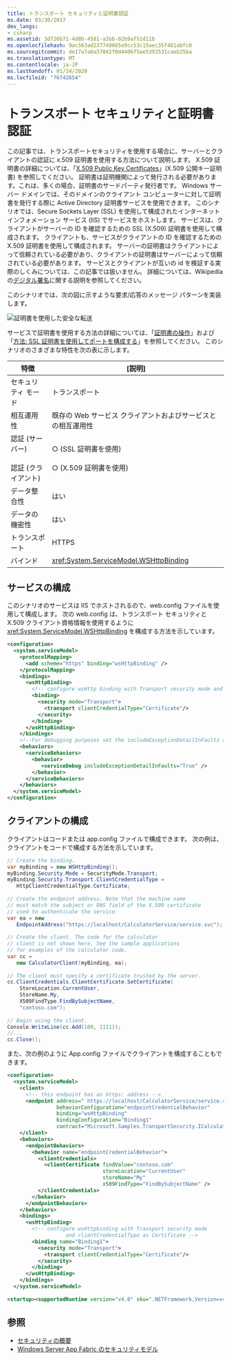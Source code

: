 ```yaml
---
title: トランスポート セキュリティと証明書認証
ms.date: 03/30/2017
dev_langs:
- csharp
ms.assetid: 3d726b71-4d8b-4581-a3bb-02b9af51d11b
ms.openlocfilehash: 9ac563ad237749665e9cc53c15aec35f461abfc0
ms.sourcegitcommit: de17a7a0a37042f0d4406f5ae5393531caeb25ba
ms.translationtype: MT
ms.contentlocale: ja-JP
ms.lasthandoff: 01/24/2020
ms.locfileid: "76742654"
---
```

# <a name="transport-security-with-certificate-authentication"></a>トランスポート セキュリティと証明書認証

この記事では、トランスポートセキュリティを使用する場合に、サーバーとクライアントの認証に x.509 証明書を使用する方法について説明します。 X.509 証明書の詳細については、「[X.509 Public Key Certificates](/windows/desktop/SecCertEnroll/about-x-509-public-key-certificates)」(X.509 公開キー証明書) を参照してください。 証明書は証明機関によって発行される必要があります。これは、多くの場合、証明書のサードパーティ発行者です。 Windows サーバー ドメインでは、そのドメインのクライアント コンピューターに対して証明書を発行する際に Active Directory 証明書サービスを使用できます。 このシナリオでは、Secure Sockets Layer (SSL) を使用して構成されたインターネット インフォメーション サービス (IIS) でサービスをホストします。 サービスは、クライアントがサーバーの ID を確認するための SSL (X.509) 証明書を使用して構成されます。 クライアントも、サービスがクライアントの ID を確認するための X.509 証明書を使用して構成されます。 サーバーの証明書はクライアントによって信頼されている必要があり、クライアントの証明書はサーバーによって信頼されている必要があります。 サービスとクライアントが互いの id を検証する実際のしくみについては、この記事では扱いません。 詳細については、Wikipedia の[デジタル署名](https://en.wikipedia.org/wiki/Digital_signature)に関する説明を参照してください。
  
 このシナリオでは、次の図に示すような要求/応答のメッセージ パターンを実装します。  
  
 ![証明書を使用した安全な転送](../../../../docs/framework/wcf/feature-details/media/8f7b8968-899f-4538-a9e8-0eaa872a291c.gif "8f7b8968-899f-4538-a9e8-0eaa872a291c")  
  
 サービスで証明書を使用する方法の詳細については、「[証明書の操作](../../../../docs/framework/wcf/feature-details/working-with-certificates.md)」および「[方法: SSL 証明書を使用してポートを構成する](../../../../docs/framework/wcf/feature-details/how-to-configure-a-port-with-an-ssl-certificate.md)」を参照してください。 このシナリオのさまざまな特性を次の表に示します。  
  
|特徴|[説明]|  
|--------------------|-----------------|  
|セキュリティ モード|トランスポート|  
|相互運用性|既存の Web サービス クライアントおよびサービスとの相互運用性|  
|認証 (サーバー)<br /><br /> 認証 (クライアント)|○ (SSL 証明書を使用)<br /><br /> ○ (X.509 証明書を使用)|  
|データ整合性|はい|  
|データの機密性|はい|  
|トランスポート|HTTPS|  
|バインド|<xref:System.ServiceModel.WSHttpBinding>|  
  
## <a name="configure-the-service"></a>サービスの構成  
 このシナリオのサービスは IIS でホストされるので、web.config ファイルを使用して構成します。 次の web.config は、トランスポート セキュリティと X.509 クライアント資格情報を使用するように <xref:System.ServiceModel.WSHttpBinding> を構成する方法を示しています。  
  
```xml  
<configuration>  
  <system.serviceModel>  
    <protocolMapping>  
      <add scheme="https" binding="wsHttpBinding" />  
    </protocolMapping>  
    <bindings>  
      <wsHttpBinding>  
        <!-- configure wsHttp binding with Transport security mode and clientCredentialType as Certificate -->  
        <binding>  
          <security mode="Transport">  
            <transport clientCredentialType="Certificate"/>              
          </security>  
        </binding>  
      </wsHttpBinding>  
    </bindings>  
    <!--For debugging purposes set the includeExceptionDetailInFaults attribute to true-->  
    <behaviors>  
      <serviceBehaviors>  
        <behavior>            
           <serviceDebug includeExceptionDetailInFaults="True" />  
        </behavior>  
      </serviceBehaviors>  
    </behaviors>  
  </system.serviceModel>  
</configuration>  
```  
  
## <a name="configure-the-client"></a>クライアントの構成  
 クライアントはコードまたは app.config ファイルで構成できます。 次の例は、クライアントをコードで構成する方法を示しています。  
  
```csharp
// Create the binding.  
var myBinding = new WSHttpBinding();  
myBinding.Security.Mode = SecurityMode.Transport;  
myBinding.Security.Transport.ClientCredentialType =  
   HttpClientCredentialType.Certificate;  
  
// Create the endpoint address. Note that the machine name   
// must match the subject or DNS field of the X.509 certificate  
// used to authenticate the service.   
var ea = new  
   EndpointAddress("https://localhost/CalculatorService/service.svc");  
  
// Create the client. The code for the calculator   
// client is not shown here. See the sample applications  
// for examples of the calculator code.  
var cc =  
   new CalculatorClient(myBinding, ea);  
  
// The client must specify a certificate trusted by the server.  
cc.ClientCredentials.ClientCertificate.SetCertificate(  
    StoreLocation.CurrentUser,  
    StoreName.My,  
    X509FindType.FindBySubjectName,  
    "contoso.com");  
  
// Begin using the client.  
Console.WriteLine(cc.Add(100, 1111));  
//...  
cc.Close();  
```  
  
 また、次の例のように App.config ファイルでクライアントを構成することもできます。  
  
```xml  
<configuration>  
  <system.serviceModel>  
    <client>  
      <!-- this endpoint has an https: address -->  
      <endpoint address=" https://localhost/CalculatorService/service.svc "   
                behaviorConfiguration="endpointCredentialBehavior"  
                binding="wsHttpBinding"   
                bindingConfiguration="Binding1"   
                contract="Microsoft.Samples.TransportSecurity.ICalculator"/>  
    </client>  
    <behaviors>  
      <endpointBehaviors>  
        <behavior name="endpointCredentialBehavior">  
          <clientCredentials>  
            <clientCertificate findValue="contoso.com"  
                               storeLocation="CurrentUser"  
                               storeName="My"  
                               x509FindType="FindBySubjectName" />  
          </clientCredentials>  
        </behavior>  
      </endpointBehaviors>  
    </behaviors>  
    <bindings>  
      <wsHttpBinding>  
        <!-- configure wsHttpbinding with Transport security mode  
                   and clientCredentialType as Certificate -->  
        <binding name="Binding1">  
          <security mode="Transport">  
            <transport clientCredentialType="Certificate"/>  
          </security>  
        </binding>  
      </wsHttpBinding>  
    </bindings>  
  </system.serviceModel>  
  
<startup><supportedRuntime version="v4.0" sku=".NETFramework,Version=v4.0"/></startup></configuration>  
```  
  
## <a name="see-also"></a>参照

- [セキュリティの概要](../../../../docs/framework/wcf/feature-details/security-overview.md)
- [Windows Server App Fabric のセキュリティモデル](https://docs.microsoft.com/previous-versions/appfabric/ee677202(v=azure.10))
